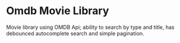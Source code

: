 # Omdb Movie Library
Movie library using OMDB Api; ability to search by type and title, has debounced autocomplete search and simple pagination. 
